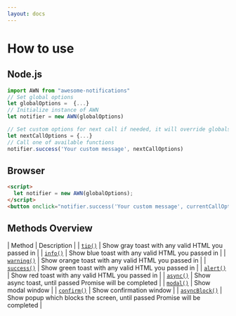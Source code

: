 ```yaml
---
layout: docs
---
```


# How to use

## Node.js

```javascript
import AWN from "awesome-notifications"
// Set global options
let globalOptions =  {...}
// Initialize instance of AWN
let notifier = new AWN(globalOptions)

// Set custom options for next call if needed, it will override globals
let nextCallOptions = {...}
// Call one of available functions
notifier.success('Your custom message', nextCallOptions)
```

## Browser

```html
<script>
  let notifier = new AWN(globalOptions);
</script>
<button onclick="notifier.success('Your custom message', currentCallOptions);">Show Success</button>
```

## Methods Overview

| Method                                             | Description    |
| [`tip()`](/awesome-notifications/docs/toasts/tip)                                           | Show gray toast with any valid HTML you passed in   |
| [`info()`](/awesome-notifications/docs/toasts/info)                                             | Show blue toast with any valid HTML you passed in    |
| [`warning()`](/awesome-notifications/docs/toasts/warning)                                             | Show orange toast with any valid HTML you passed in    |
| [`success()`](/awesome-notifications/docs/toasts/success)                                             | Show green toast with any valid HTML you passed in    |
| [`alert()`](/awesome-notifications/docs/toasts/alert)                                             | Show red toast with any valid HTML you passed in    |
| [`async()`](/awesome-notifications/docs/toasts/async)                                             | Show async toast, until passed Promise will be completed    |
| [`modal()`](/awesome-notifications/docs/popups/modal-window)                                             | Show modal window   |
| [`confirm()`](/awesome-notifications/docs/popups/confirmation-window)                                             | Show  confirmation window   |
| [`asyncBlock()`](/awesome-notifications/docs/popups/async-block)                                             | Show popup which blocks the screen, until passed Promise will be completed   |
